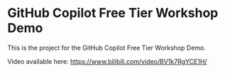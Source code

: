 # GitHub Copilot Free Tier Workshop Demo

This is the project for the GitHub Copilot Free Tier Workshop Demo. 

Video available here: https://www.bilibili.com/video/BV1k7RgYCE1H/ 
